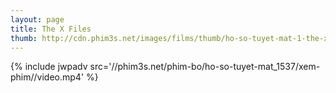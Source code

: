 ```yaml
---
layout: page
title: The X Files
thumb: http://cdn.phim3s.net/images/films/thumb/ho-so-tuyet-mat-1-the-x-files-1-1993.jpg
---
```

{% include jwpadv src='//phim3s.net/phim-bo/ho-so-tuyet-mat_1537/xem-phim//video.mp4' %}